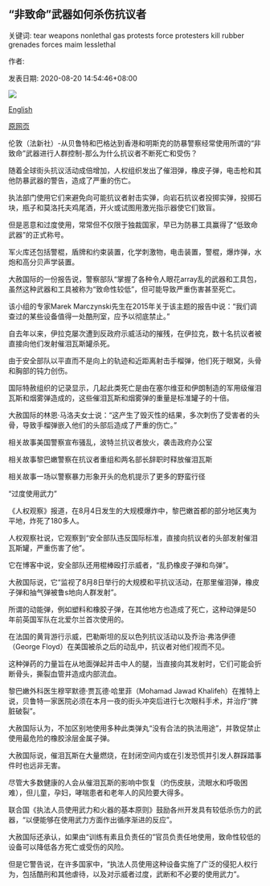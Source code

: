 ## “非致命”武器如何杀伤抗议者

关键词: tear weapons nonlethal gas protests force protesters kill rubber grenades forces maim lesslethal

作者: 

发表日期: 2020-08-20 14:54:46+08:00

![](https://www.straitstimes.com/sites/default/files/styles/x_large/public/articles/2020/08/20/yq-riotpolice-20082023.jpg?itok=3fciNcbC)

[English](How%20%27non-lethal%27%20weapons%20maim%20and%20kill%20protesters.md)

[原网页](https://www.straitstimes.com/world/europe/why-do-non-lethal-weapons-maim-and-kill-protesters)

伦敦（法新社）-从贝鲁特和巴格达到香港和明斯克的防暴警察经常使用所谓的“非致命”武器进行人群控制-那么为什么抗议者不断死亡和受伤？

随着全球街头抗议活动成倍增加，人权组织发出了催泪弹，橡皮子弹，电击枪和其他防暴武器的警告，造成了严重的伤亡。

执法部门使用它们来避免向可能抗议者射击实弹，向岩石抗议者投掷实弹，投掷石块，瓶子和莫洛托夫鸡尾酒，开火或试图用激光指示器使它们致盲。

但是恶意和过度使用，常常但不仅限于独裁国家，早已为防暴工具赢得了“低致命武器”的正式称号。

军火库还包括警棍，盾牌和约束装置，化学刺激物，电击装置，警棍，爆炸弹，水炮和高分贝声学装置。

大赦国际的一份报告说，警察部队“掌握了各种令人眼花array乱的武器和工具包，虽然这种武器和工具被称为“致命性较低”，但可能导致严重伤害甚至死亡。

该小组的专家Marek Marczynski先生在2015年关于该主题的报告中说：“我们调查过的某些设备值得一处酷刑室，应予以彻底禁止。”

自去年以来，伊拉克屡次遭到反政府示威活动的摧残，在伊拉克，数十名抗议者被直接向他们发射催泪瓦斯罐杀死。

由于安全部队以平直而不是向上的轨迹和近距离射击手榴弹，他们死于眼窝，头骨和胸部的钝力创伤。

国际特赦组织的记录显示，几起此类死亡是由在塞尔维亚和伊朗制造的军用级催泪瓦斯和烟雾弹造成的，这些催泪瓦斯和烟雾弹的重量是标准罐子的十倍。

大赦国际的林恩·马洛夫女士说：“这产生了毁灭性的结果，多次刺伤了受害者的头骨，导致手榴弹嵌入他们的头部后造成了严重的伤亡。”

相关故事美国警察宣布骚乱，波特兰抗议者放火，袭击政府办公室

相关故事黎巴嫩警察在抗议者重组和两名部长辞职时释放催泪瓦斯

相关故事一场以警察暴力形象开头的危机提示了更多的野蛮行径

“过度使用武力”

《人权观察》报道，在8月4日发生的大规模爆炸中，黎巴嫩首都的部分地区夷为平地，炸死了180多人。

人权观察社说，它观察到“安全部队违反国际标准，直接向抗议者的头部发射催泪瓦斯罐，严重伤害了他”。

它在博客中说，安全部队还用棍棒殴打示威者，“乱扔橡皮子弹和鸟弹”。

大赦国际说，它“监视了8月8日举行的大规模和平抗议活动，在那里催泪弹，橡皮子弹和抽气弹被鲁s地向人群发射”。

所谓的动能弹，例如塑料和橡胶子弹，在其他地方也造成了死亡，这种动弹是50年前英国军队在北爱尔兰首次使用的。

在法国的黄背游行示威，巴勒斯坦的反以色列抗议活动以及乔治·弗洛伊德（George Floyd）在美国被杀之后的动乱中，抗议者对他们视而不见。

这种弹药的力量旨在从地面弹起并击中人的腿，当直接向其发射时，它们可能会折断骨头，撕裂血管并造成内部流血。

黎巴嫩外科医生穆罕默德·贾瓦德·哈里菲（Mohamad Jawad Khalifeh）在推特上说，贝鲁特一家医院必须在本月一夜的街头冲突后进行七次眼科手术，并治疗“脾脏破裂”。

大赦国际认为，不加区别地使用多种此类弹丸“没有合法的执法用途”，并敦促禁止使用最危险的橡胶涂层金属子弹。

大赦国际说，催泪瓦斯在大量燃烧，在封闭空间内或在引发恐慌并引发人群踩踏事件时也远非无害。

尽管大多数健康的人会从催泪瓦斯的影响中恢复（灼伤皮肤，流眼水和呼吸困难），但儿童，孕妇，哮喘患者和老年人的风险要大得多。

联合国《执法人员使用武力和火器的基本原则》鼓励各州开发具有较低杀伤力的武器，“以便能够在使用武力方面作出循序渐进的反应”。

大赦国际还承认，如果由“训练有素且负责任的”官员负责任地使用，致命性较低的设备可以降低各方死亡或受伤的风险。

但是它警告说，在许多国家中，“执法人员使用这种设备实施了广泛的侵犯人权行为，包括酷刑和其他虐待，以及对示威者过度，武断和不必要的使用武力”。